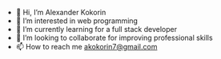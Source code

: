 - 👋 Hi, I’m Alexander Kokorin
- 👀 I’m interested in web programming
- 🌱 I’m currently learning for a full stack developer
- 💞️ I’m looking to collaborate for improving professional skills
- 📫 How to reach me akokorin7@gmail.com

<!---
alexanderk7/alexanderk7 is a ✨ special ✨ repository because its `README.md` (this file) appears on your GitHub profile.
You can click the Preview link to take a look at your changes.
--->
